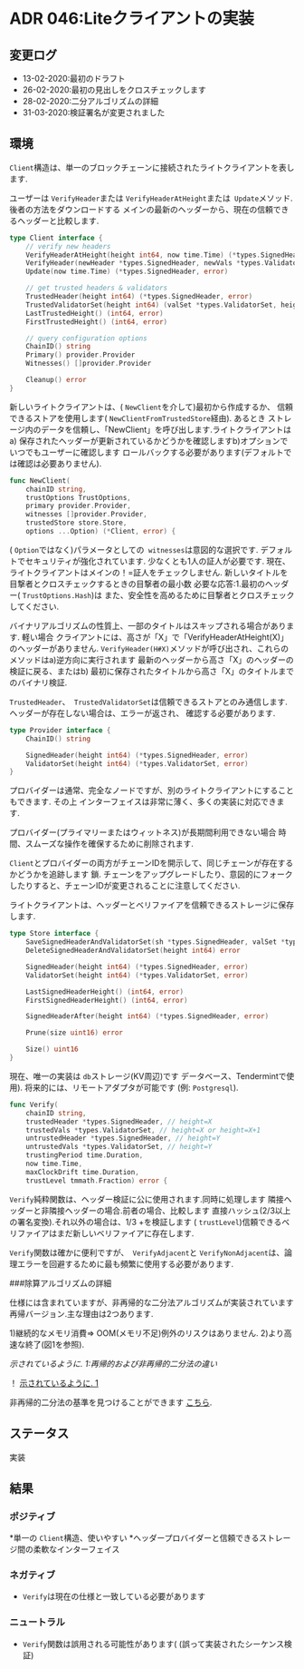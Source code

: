 # ADR 046:Liteクライアントの実装

## 変更ログ
* 13-02-2020:最初のドラフト
* 26-02-2020:最初の見出しをクロスチェックします
* 28-02-2020:二分アルゴリズムの詳細
* 31-03-2020:検証署名が変更されました

## 環境

`Client`構造は、単一のブロックチェーンに接続されたライトクライアントを表します.

ユーザーは `VerifyHeader`ま​​たは
`VerifyHeaderAtHeight`または` Update`メソッド. 後者の方法をダウンロードする
メインの最新のヘッダーから、現在の信頼できるヘッダーと比較します.

```go
type Client interface {
	// verify new headers
	VerifyHeaderAtHeight(height int64, now time.Time) (*types.SignedHeader, error)
	VerifyHeader(newHeader *types.SignedHeader, newVals *types.ValidatorSet, now time.Time) error
	Update(now time.Time) (*types.SignedHeader, error)

	// get trusted headers & validators
	TrustedHeader(height int64) (*types.SignedHeader, error)
	TrustedValidatorSet(height int64) (valSet *types.ValidatorSet, heightUsed int64, err error)
	LastTrustedHeight() (int64, error)
	FirstTrustedHeight() (int64, error)

	// query configuration options
	ChainID() string
	Primary() provider.Provider
	Witnesses() []provider.Provider

	Cleanup() error
}
```

新しいライトクライアントは、( `NewClient`を介して)最初から作成するか、
信頼できるストアを使用します( `NewClientFromTrustedStore`経由). あるとき
ストレージ内のデータを信頼し、「NewClient」を呼び出します.ライトクライアントはa)
保存されたヘッダーが更新されているかどうかを確認しますb)オプションでいつでもユーザーに確認します
ロールバックする必要があります(デフォルトでは確認は必要ありません).

```go
func NewClient(
	chainID string,
	trustOptions TrustOptions,
	primary provider.Provider,
	witnesses []provider.Provider,
	trustedStore store.Store,
	options ...Option) (*Client, error) {
```

( `Option`ではなく)パラメータとしての` witnesses`は意図的な選択です.
デフォルトでセキュリティが強化されています. 少なくとも1人の証人が必要です.
現在、ライトクライアントはメインの！=証人をチェックしません.
新しいタイトルを目撃者とクロスチェックするときの目撃者の最小数
必要な応答:1.最初のヘッダー( `TrustOptions.Hash`)は
また、安全性を高めるために目撃者とクロスチェックしてください.

バイナリアルゴリズムの性質上、一部のタイトルはスキップされる場合があります. 軽い場合
クライアントには、高さが「X」で「VerifyHeaderAtHeight(X)」のヘッダーがありません.
`VerifyHeader(H#X)`メソッドが呼び出され、これらのメソッドはa)逆方向に実行されます
最新のヘッダーから高さ「X」のヘッダーの検証に戻る、またはb)
最初に保存されたタイトルから高さ「X」のタイトルまでのバイナリ検証.

`TrustedHeader`、` TrustedValidatorSet`は信頼できるストアとのみ通信します.
ヘッダーが存在しない場合は、エラーが返され、
確認する必要があります.

```go
type Provider interface {
	ChainID() string

	SignedHeader(height int64) (*types.SignedHeader, error)
	ValidatorSet(height int64) (*types.ValidatorSet, error)
}
```

プロバイダーは通常、完全なノードですが、別のライトクライアントにすることもできます. その上
インターフェイスは非常に薄く、多くの実装に対応できます.

プロバイダー(プライマリーまたはウィットネス)が長期間利用できない場合
時間、スムーズな操作を確保するために削除されます.

`Client`とプロバイダーの両方がチェーンIDを開示して、同じチェーンが存在するかどうかを追跡します
鎖. チェーンをアップグレードしたり、意図的にフォークしたりすると、チェーンIDが変更されることに注意してください.

ライトクライアントは、ヘッダーとベリファイアを信頼できるストレージに保存します.
```go
type Store interface {
	SaveSignedHeaderAndValidatorSet(sh *types.SignedHeader, valSet *types.ValidatorSet) error
	DeleteSignedHeaderAndValidatorSet(height int64) error

	SignedHeader(height int64) (*types.SignedHeader, error)
	ValidatorSet(height int64) (*types.ValidatorSet, error)

	LastSignedHeaderHeight() (int64, error)
	FirstSignedHeaderHeight() (int64, error)

	SignedHeaderAfter(height int64) (*types.SignedHeader, error)

	Prune(size uint16) error

	Size() uint16
}
```

現在、唯一の実装は `db`ストレージ(KV周辺)です
データベース、Tendermintで使用). 将来的には、リモートアダプタが可能です
(例: `Postgresql`).

```go
func Verify(
	chainID string,
	trustedHeader *types.SignedHeader, // height=X
	trustedVals *types.ValidatorSet, // height=X or height=X+1
	untrustedHeader *types.SignedHeader, // height=Y
	untrustedVals *types.ValidatorSet, // height=Y
	trustingPeriod time.Duration,
	now time.Time,
	maxClockDrift time.Duration,
	trustLevel tmmath.Fraction) error {
```

`Verify`純粋関数は、ヘッダー検証に公に使用されます.同時に処理します
隣接ヘッダーと非隣接ヘッダーの場合.前者の場合、比較します
直接ハッシュ(2/3以上の署名変換).それ以外の場合は、1/3 +を検証します
( `trustLevel`)信頼できるベリファイアはまだ新しいベリファイアに存在します.

`Verify`関数は確かに便利ですが、` VerifyAdjacent`と
`VerifyNonAdjacent`は、論理エラーを回避するために最も頻繁に使用する必要があります.

###除算アルゴリズムの詳細

仕様には含まれていますが、非再帰的な二分法アルゴリズムが実装されています
再帰バージョン.主な理由は2つあります.

1)継続的なメモリ消費=> OOM(メモリ不足)例外のリスクはありません.
2)より高速な終了(図1を参照).

_示されているように. 1:再帰的および非再帰的二分法の違い_

！ [示されているように. 1](./img/adr-046-fig1.png)

非再帰的二分法の基準を見つけることができます
[こちら](https://github.com/tendermint/spec/blob/zm_non-recursive-verification/spec/consensus/light-client/non-recursive-verification.md).

## ステータス

実装

## 結果

### ポジティブ

*単一の `Client`構造、使いやすい
*ヘッダープロバイダーと信頼できるストレージ間の柔軟なインターフェイス

### ネガティブ

* `Verify`は現在の仕様と一致している必要があります

### ニュートラル

* `Verify`関数は誤用される可能性があります(
  (誤って実装されたシーケンス検証)
